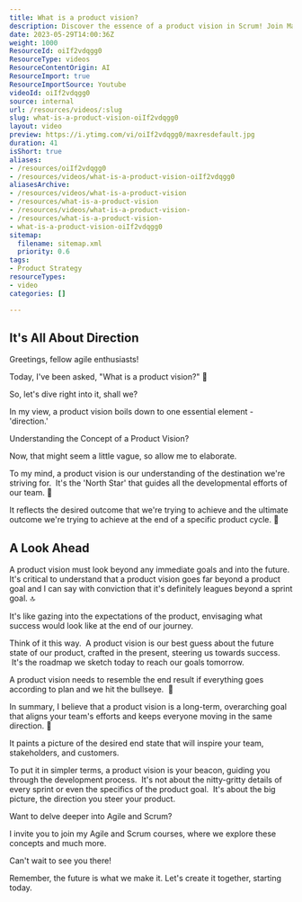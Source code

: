 ```yaml
---
title: What is a product vision?
description: Discover the essence of a product vision in Scrum! Join Martin Hinshelwood as he explains its importance and how to create one for your team.
date: 2023-05-29T14:00:36Z
weight: 1000
ResourceId: oiIf2vdqgg0
ResourceType: videos
ResourceContentOrigin: AI
ResourceImport: true
ResourceImportSource: Youtube
videoId: oiIf2vdqgg0
source: internal
url: /resources/videos/:slug
slug: what-is-a-product-vision-oiIf2vdqgg0
layout: video
preview: https://i.ytimg.com/vi/oiIf2vdqgg0/maxresdefault.jpg
duration: 41
isShort: true
aliases:
- /resources/oiIf2vdqgg0
- /resources/videos/what-is-a-product-vision-oiIf2vdqgg0
aliasesArchive:
- /resources/videos/what-is-a-product-vision
- /resources/what-is-a-product-vision
- /resources/videos/what-is-a-product-vision-
- /resources/what-is-a-product-vision-
- what-is-a-product-vision-oiIf2vdqgg0
sitemap:
  filename: sitemap.xml
  priority: 0.6
tags:
- Product Strategy
resourceTypes:
- video
categories: []

---
```

## It's All About Direction

Greetings, fellow agile enthusiasts!

Today, I've been asked, "What is a product vision?" 🤔

So, let's dive right into it, shall we?

In my view, a product vision boils down to one essential element - 'direction.'

Understanding the Concept of a Product Vision?

Now, that might seem a little vague, so allow me to elaborate.

To my mind, a product vision is our understanding of the destination we're striving for.  It's the 'North Star' that guides all the developmental efforts of our team. 🌠

It reflects the desired outcome that we're trying to achieve and the ultimate outcome we're trying to achieve at the end of a specific product cycle. 🔄

## A Look Ahead

A product vision must look beyond any immediate goals and into the future.  It's critical to understand that a product vision goes far beyond a product goal and I can say with conviction that it's definitely leagues beyond a sprint goal. 🔝

It's like gazing into the expectations of the product, envisaging what success would look like at the end of our journey.

Think of it this way.  A product vision is our best guess about the future state of our product, crafted in the present, steering us towards success.  It's the roadmap we sketch today to reach our goals tomorrow.

A product vision needs to resemble the end result if everything goes according to plan and we hit the bullseye.  🎯

In summary, I believe that a product vision is a long-term, overarching goal that aligns your team's efforts and keeps everyone moving in the same direction. 🚀

It paints a picture of the desired end state that will inspire your team, stakeholders, and customers.

To put it in simpler terms, a product vision is your beacon, guiding you through the development process.  It's not about the nitty-gritty details of every sprint or even the specifics of the product goal.  It's about the big picture, the direction you steer your product.

Want to delve deeper into Agile and Scrum?

I invite you to join my Agile and Scrum courses, where we explore these concepts and much more.

Can't wait to see you there!

Remember, the future is what we make it. Let's create it together, starting today.
